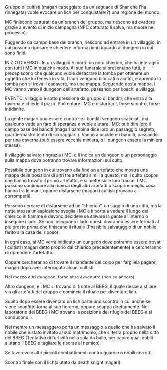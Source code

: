 Gruppo di cultisti (magari capeggiato da un seguace di Shar che l’ha rinnegata) vuole evocare un lich per conquistare(?) una regione del mondo.

MC finiscono catturati da un branch del gruppo, ma riescono ad evadere grazie a evento di inizio campagna (NPC catturato li salva, ma muore nel processo).

Fuggendo da campo base del branch, riescono ad entrare in un villaggio, in cui possono riposare e chiedere informazioni riguardo al dungeon in cui sono finiti.

INIZIO DIVERSO : In un villaggio è morto un noto chierico, che ha interagito con tutti i MC in qualche modo. Al suo funerale si presentano tutti, e precepiscono che qualcuno vuole desacrare la tomba per ottenere un oggetto che lui teneva in vita. I ladri vengono bloccati o aiutati, e aprendo la tomba non si trova il cadavere, ma una mappa. Seguendo qesta mappa, i MC vanno verso il dungeon dell’artefatto, passando per boschi e villaggi.

EVENTO: villaggio è sotto pressione da gruppo di banditi, che entra alla taverna e chiede il pizzo. Può notare i MC e disturbarli, forse scontro, forse intidimire.

La gente magari può essere contro se i banditi vengono scacciati, ma qualcuno vede un faro di speranza e vuole aiutare i MC: può dire loro il campo base dei banditi (magari bambina dice loro un passaggio segreto, quartiermastro tenta di scoraggiarli). Vanno a uccidere i banditi, passando per una caverna (può essere vecchia miniera, o il dungeon essere la miniera stessa).

Il villaggio salvato ringrazia i MC, e li indica un dungeon o un personaggio sulla mappa dove potranno trovare informazioni sul culto.

Possibile dungeon in cui trovano alla fine un artefatto che mostra una mappa delle posizioni di altri tre artefatti simili a questo, ma il culto scopre che hanno trovato il primo artefatto, e si mette sulle loro tracce. I MC possono continuare alla ricerca degli altri artefatti o scoprire meglio cosa hanno tra le mani, oppure disfarsene (magari i cultisti provano a corromperli).

Possono cercare di disfarsene ad un “chierico”, un saggio di una città, ma la notte stessa un’esplosione sveglia i MC e li porta a vedere il luogo del chierico in fiamme e devono decidere se salvare la gente all’interno o inseguire i ladri. Se non inseguono i ladri questi dovranno essere fermati al più presto prima che finiscano il rituale (Possibile salvataggio di un nobile ferito alla casa del riposo).

In ogni caso, ai MC verrà inidicato un dungeon dove potranno essere trovati i cultisti (magari detto proprio dal chierico precedentemente) e cercheranno di riprendere l’artefatto.

Oppure cercheranno di trovare il mandante del colpo per fargliela pagare, magari dopo aver interrogato alcuni cultisti.

Nel mezzo altri dungeon, forse altre avvenutre (non so ancora).

Altro dungeon, e i MC si trovano di fronte al BBEG, il quale riesce a sfilare via gli artefatti del gruppo e comincia il rituale per diventare lich.

Subito dopo essere diventato un lich parte uno scontro in cui anche se viene sconfitto torna al suo horcrux, oppure scappa direttamente. Nel laboratorio del BBEG i MC trovano la posizione del rifugio del BBEG e si conducono lì.

Nel mentre un messaggero porta un messaggio a quello che ha salvato il nobile che è stato invitato al suo matrimonio, che si terrà proprio nella città del BBEG (Tentativo di furtività nella sala da ballo, per capire quali nobili aiutano il BBEG e tagliare le risorse al nemico).

Se favorevole altri piccoli combattimenti contro guardie o nobili corrotti.

Scontro finale con il lich(aiutato da death knight magari)